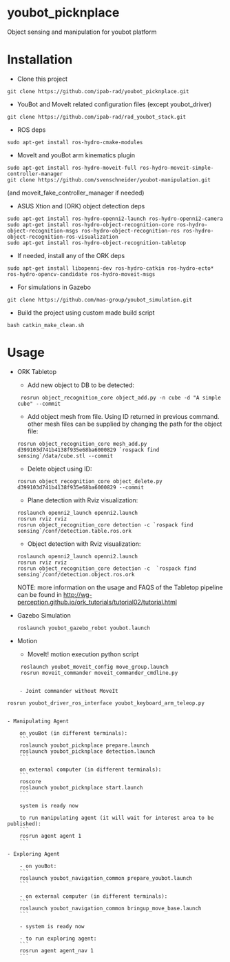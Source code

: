 # youbot_picknplace
Object sensing and manipulation for youbot platform


# Installation

- Clone this project
```
git clone https://github.com/ipab-rad/youbot_picknplace.git
```
- YouBot and MoveIt related configuration files (except youbot_driver)
```
git clone https://github.com/ipab-rad/rad_youbot_stack.git
```
- ROS deps
```
sudo apt-get install ros-hydro-cmake-modules
```
- MoveIt and youBot arm kinematics plugin
```
sudo apt-get install ros-hydro-moveit-full ros-hydro-moveit-simple-controller-manager
git clone https://github.com/svenschneider/youbot-manipulation.git
```
(and moveit_fake_controller_manager if needed)

- ASUS Xtion and (ORK) object detection deps
```
sudo apt-get install ros-hydro-openni2-launch ros-hydro-openni2-camera
sudo apt-get install ros-hydro-object-recognition-core ros-hydro-object-recognition-msgs ros-hydro-object-recognition-ros ros-hydro-object-recognition-ros-visualization
sudo apt-get install ros-hydro-object-recognition-tabletop
```
- If needed, install any of the ORK deps
```
sudo apt-get install libopenni-dev ros-hydro-catkin ros-hydro-ecto* ros-hydro-opencv-candidate ros-hydro-moveit-msgs
```
- For simulations in Gazebo
```
git clone https://github.com/mas-group/youbot_simulation.git
```

- Build the project using custom made build script
```
bash catkin_make_clean.sh
```

# Usage


- ORK Tabletop
    - Add new object to DB to be detected:
   ```
    rosrun object_recognition_core object_add.py -n cube -d "A simple cube" --commit
    ```
    - Add object mesh from file. Using ID returned in previous command. other mesh files can be supplied by changing the path for the object file:
    ```
    rosrun object_recognition_core mesh_add.py d399103d741b4138f935e68ba6000829 `rospack find sensing`/data/cube.stl --commit
    ```
    - Delete object using ID:
    ```
    rosrun object_recognition_core object_delete.py d399103d741b4138f935e68ba6000829 --commit
    ```
    - Plane detection with Rviz visualization:
    ```
    roslaunch openni2_launch openni2.launch
    rosrun rviz rviz
    rosrun object_recognition_core detection -c `rospack find sensing`/conf/detection.table.ros.ork
    ```
    - Object detection with Rviz visualization:
    ```
    roslaunch openni2_launch openni2.launch
    rosrun rviz rviz
    rosrun object_recognition_core detection -c  `rospack find sensing`/conf/detection.object.ros.ork
    ```

    NOTE: more information on the usage and FAQS of the Tabletop pipeline can be found in
    http://wg-perception.github.io/ork_tutorials/tutorial02/tutorial.html


- Gazebo Simulation
    ```
    roslaunch youbot_gazebo_robot youbot.launch
    ```


- Motion
    - MoveIt! motion execution python script
   ```
    roslaunch youbot_moveit_config move_group.launch
    rosrun moveit_commander moveit_commander_cmdline.py
```

    - Joint commander without MoveIt
```
    rosrun youbot_driver_ros_interface youbot_keyboard_arm_teleop.py
```

- Manipulating Agent

    on youBot (in different terminals):
    ```
    roslaunch youbot_picknplace prepare.launch
    roslaunch youbot_picknplace detection.launch
    ```

    on external computer (in different terminals):
    ```
    roscore
    roslaunch youbot_picknplace start.launch
    ```

    system is ready now

    to run manipulating agent (it will wait for interest area to be published):
    ```
    rosrun agent agent 1
    ```

- Exploring Agent

    - on youBot:
    ```
    roslaunch youbot_navigation_common prepare_youbot.launch
    ```

    - on external computer (in different terminals):
    ```
    roslaunch youbot_navigation_common bringup_move_base.launch
    ```

    - system is ready now

    - to run exploring agent:
    ```
    rosrun agent agent_nav 1
    ```

